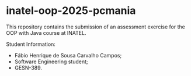 # inatel-oop-2025-pcmania
This repository contains the submission of an assessment exercise for the OOP with Java course at INATEL.

Student Information:

- Fábio Henrique de Sousa Carvalho Campos;
- Software Engineering student;
- GESN-389.
